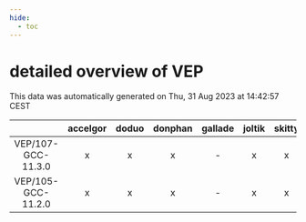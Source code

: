 ```yaml
---
hide:
  - toc
---
```


detailed overview of VEP
========================


This data was automatically generated on Thu, 31 Aug 2023 at 14:42:57 CEST  

| |accelgor|doduo|donphan|gallade|joltik|skitty|swalot|victini|
| :---: | :---: | :---: | :---: | :---: | :---: | :---: | :---: | :---: |
|VEP/107-GCC-11.3.0|x|x|x|-|x|x|x|x|
|VEP/105-GCC-11.2.0|x|x|x|-|x|x|x|x|
